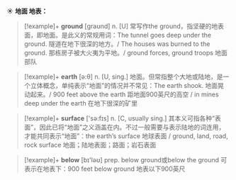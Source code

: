 ☀ <span class="category">**地面 地表：**</span>
>[!example]+ <span class="vocabulary">**ground**</span> [ɡraʊnd] 
> <span class="definition">n. [U] 常写作the ground，指坚硬的地表面，即地面。是此义的常规用词：</span>The tunnel goes deep under the ground. 隧道在地下很深的地方。/ The houses was burned to the ground. 那栋房子被大火夷为平地。/ ground forces, ground troops 地面部队

>[!example]+ <span class="vocabulary">**earth**</span> [ə:θ] 
> <span class="definition">n. [U, sing.] 地面。但常指整个大地或陆地，是一个立体概念，单纯表示“地面”的情况并不常见：</span>The earth shook. 地面晃动起来。/ 900 feet above the earth 距地面900英尺的高空 / in mines deep under the earth 在地下很深的矿里

>[!example]+ <span class="vocabulary">**surface**</span> ['sə:fɪs] 
> <span class="definition">n. [C, usually sing.] 其本义可指各种“表面”，因此已将“地面”之义涵盖在内。不过一般需要与表示陆地的词连用，才能共同表示“地面”：</span>the earth’s surface 地球表面 / ground, land, road, rock surface 地面；陆地表面；路面；岩石表面

>[!example]+ <span class="vocabulary">**below**</span> [bɪ'ləʊ] 
> <span class="definition">prep. below ground或below the ground 可表示在地表下：</span>900 feet below ground 地表以下900英尺

